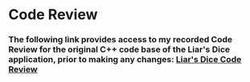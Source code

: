 # Code Review
### The following link provides access to my recorded Code Review for the original C++ code base of the Liar's Dice application, prior to making any changes: [Liar's Dice Code Review](https://youtu.be/CLECLbqbKDE)
